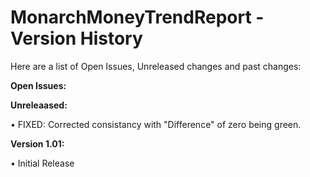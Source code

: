 # MonarchMoneyTrendReport - Version History
Here are a list of Open Issues, Unreleased changes and past changes:

**Open Issues:**


**Unreleaased:**

• FIXED: Corrected consistancy with "Difference" of zero being green.


**Version 1.01:**

• Initial Release
